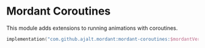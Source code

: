 # Mordant Coroutines

This module adds extensions to running animations with coroutines.

```kotlin
implementation("com.github.ajalt.mordant:mordant-coroutines:$mordantVersion")
```
